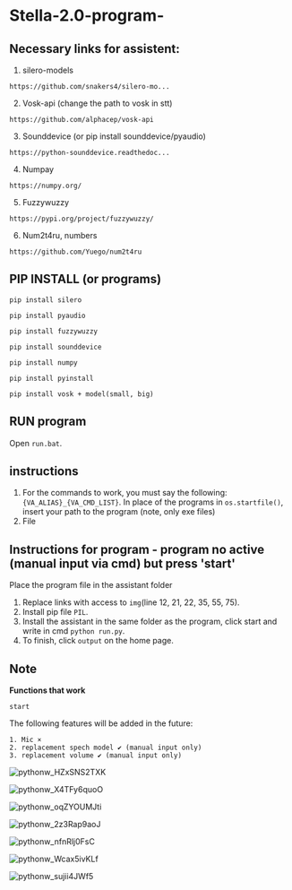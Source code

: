 # Stella-2.0-program-

## Necessary links for assistent:

1. silero-models
```
https://github.com/snakers4/silero-mo...
```

2. Vosk-api (change the path to vosk in stt)
```
https://github.com/alphacep/vosk-api
```

3. Sounddevice (or pip install sounddevice/pyaudio)
```
https://python-sounddevice.readthedoc...
```

4. Numpay
```
https://numpy.org/
```

5. Fuzzywuzzy
```
https://pypi.org/project/fuzzywuzzy/
```

6. Num2t4ru, numbers
```
https://github.com/Yuego/num2t4ru
```

## PIP INSTALL (or programs)

```
pip install silero
```

```
pip install pyaudio
```

```
pip install fuzzywuzzy
```

```
pip install sounddevice 
```

```
pip install numpy
```

```
pip install pyinstall
```

```
pip install vosk + model(smаll, big)
```


## RUN program
Open `run.bat`.

## instructions
1. For the commands to work, you must say the following: `{VA_ALIAS}_{VA_CMD_LIST}`. In place of the programs in `os.startfile()`, insert your path to the program (note, only exe files)
2. File


## Instructions for program - program no active (manual input via cmd) but press 'start'
Place the program file in the assistant folder
1.  Replace links with access to `img`(line 12, 21, 22, 35, 55, 75).
2. Install pip file `PIL`.
3. Install the assistant in the same folder as the program, click start and write in cmd `python run.py`.
4. To finish, click `output` on the home page.
## Note
__Functions that work__
```
start
```
The following features will be added in the future:
```
1. Mic ×
2. replacement spech model ✔ (manual input only)
3. replacement volume ✔ (manual input only)
```

![pythonw_HZxSNS2TXK](https://github.com/PandaBTBs/SPN-for-assistent/assets/118614536/4245ef7e-7f70-4cf6-8385-aa94c6a4d31c)

![pythonw_X4TFy6quoO](https://github.com/PandaBTBs/SPN-for-assistent/assets/118614536/4f748cb5-a8a1-4b8b-a33a-366d708af547)

![pythonw_oqZYOUMJti](https://github.com/PandaBTBs/SPN-for-assistent/assets/118614536/3b230182-d8db-4459-bbb5-777b4843e951)

![pythonw_2z3Rap9aoJ](https://github.com/PandaBTBs/SPN-for-assistent/assets/118614536/3f91bf3f-3474-46b9-9ccd-d214a49c53cf)

![pythonw_nfnRlj0FsC](https://github.com/PandaBTBs/SPN-for-assistent/assets/118614536/603f4bfd-e98b-4f70-bc34-f81c152caeb6)

![pythonw_Wcax5ivKLf](https://github.com/PandaBTBs/SPN-for-assistent/assets/118614536/13b14796-b02f-4731-a5a6-a92534a1f57a)

![pythonw_sujii4JWf5](https://github.com/PandaBTBs/SPN-for-assistent/assets/118614536/3d8790a9-321b-493d-88f7-0977454c153e)


